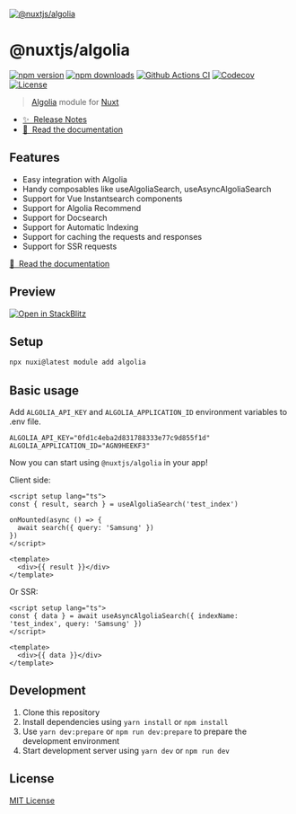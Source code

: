 [![@nuxtjs/algolia](https://algolia.nuxtjs.org/preview.png)](https://algolia.nuxtjs.org)

# @nuxtjs/algolia

[![npm version][npm-version-src]][npm-version-href]
[![npm downloads][npm-downloads-src]][npm-downloads-href]
[![Github Actions CI][github-actions-ci-src]][github-actions-ci-href]
[![Codecov][codecov-src]][codecov-href]
[![License][license-src]][license-href]

> [Algolia](https://www.algolia.com/) module for [Nuxt](https://v3.nuxtjs.org)

- [✨ &nbsp;Release Notes](https://github.com/nuxt-modules/algolia/releases)
- [📖 &nbsp;Read the documentation](https://algolia.nuxtjs.org)

## Features

- Easy integration with Algolia
- Handy composables like useAlgoliaSearch, useAsyncAlgoliaSearch
- Support for Vue Instantsearch components
- Support for Algolia Recommend
- Support for Docsearch
- Support for Automatic Indexing
- Support for caching the requests and responses
- Support for SSR requests

[📖 &nbsp;Read the documentation](https://algolia.nuxtjs.org)

## Preview

[![Open in StackBlitz](https://developer.stackblitz.com/img/open_in_stackblitz.svg)](https://stackblitz.com/edit/github-epeint?file=app.vue)

## Setup

```sh
npx nuxi@latest module add algolia
```

## Basic usage

Add `ALGOLIA_API_KEY` and `ALGOLIA_APPLICATION_ID` environment variables to .env file.

```env
ALGOLIA_API_KEY="0fd1c4eba2d831788333e77c9d855f1d"
ALGOLIA_APPLICATION_ID="AGN9HEEKF3"
```

Now you can start using `@nuxtjs/algolia` in your app!

Client side:

```vue
<script setup lang="ts">
const { result, search } = useAlgoliaSearch('test_index')

onMounted(async () => {
  await search({ query: 'Samsung' })
})
</script>

<template>
  <div>{{ result }}</div>
</template>
```

Or SSR:

```vue
<script setup lang="ts">
const { data } = await useAsyncAlgoliaSearch({ indexName: 'test_index', query: 'Samsung' })
</script>

<template>
  <div>{{ data }}</div>
</template>
```

## Development

1. Clone this repository
2. Install dependencies using `yarn install` or `npm install`
3. Use `yarn dev:prepare` or `npm run dev:prepare` to prepare the development environment
4. Start development server using `yarn dev` or `npm run dev`

## License

[MIT License](./LICENSE)

<!-- Badges -->

[npm-version-src]: https://img.shields.io/npm/v/@nuxtjs/algolia/latest.svg
[npm-version-href]: https://npmjs.com/package/@nuxtjs/algolia
[npm-downloads-src]: https://img.shields.io/npm/dt/@nuxtjs/algolia.svg
[npm-downloads-href]: https://npmjs.com/package/@nuxtjs/algolia
[github-actions-ci-src]: https://github.com/nuxt-modules/algolia/actions/workflows/ci.yml/badge.svg
[github-actions-ci-href]: https://github.com/nuxt-modules/algolia/actions?query=workflow%3Aci
[codecov-src]: https://img.shields.io/codecov/c/github/nuxt-modules/algolia.svg
[codecov-href]: https://codecov.io/gh/nuxt-modules/algolia
[license-src]: https://img.shields.io/npm/l/@nuxtjs/algolia.svg
[license-href]: https://npmjs.com/package/@nuxtjs/algolia
